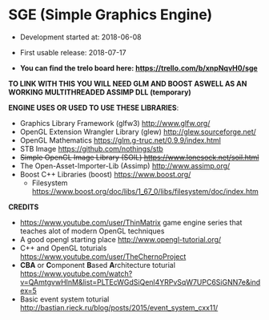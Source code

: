 # SGE (Simple Graphics Engine)
* Development started at: 2018-06-08
* First usable release: 2018-07-17

* **You can find the trelo board here: https://trello.com/b/xnpNqvH0/sge**

**TO LINK WITH THIS YOU WILL NEED GLM AND BOOST ASWELL AS AN WORKING MULTITHREADED ASSIMP DLL (temporary)**

**ENGINE USES OR USED TO USE THESE LIBRARIES**:
* Graphics Library Framework (glfw3) http://www.glfw.org/
* OpenGL Extension Wrangler Library (glew) http://glew.sourceforge.net/
* OpenGL Mathematics https://glm.g-truc.net/0.9.9/index.html
* STB Image https://github.com/nothings/stb
* ~~Simple OpenGL Image Library (SOIL) https://www.lonesock.net/soil.html~~
* The Open-Asset-Importer-Lib (Assimp) http://www.assimp.org/
* Boost C++ Libraries (boost) https://www.boost.org/ 
  * Filesystem https://www.boost.org/doc/libs/1_67_0/libs/filesystem/doc/index.htm

**CREDITS**
* https://www.youtube.com/user/ThinMatrix game engine series that teaches alot of modern OpenGL techniques
* A good opengl starting place http://www.opengl-tutorial.org/
* C++ and OpenGL toturials https://www.youtube.com/user/TheChernoProject
* **CBA** or **C**omponent **B**ased **A**rchitecture toturial https://www.youtube.com/watch?v=QAmtgvwHInM&list=PLTEcWGdSiQenl4YRPvSqW7UPC6SiGNN7e&index=5
*  Basic event system toturial http://bastian.rieck.ru/blog/posts/2015/event_system_cxx11/
